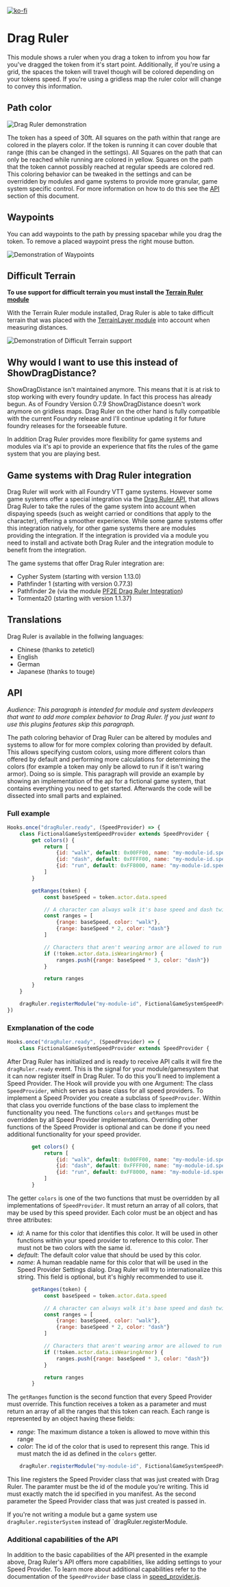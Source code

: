 [![ko-fi](https://ko-fi.com/img/githubbutton_sm.svg)](https://ko-fi.com/staebchenfisch)

# Drag Ruler
This module shows a ruler when you drag a token to infrom you how far you've dragged the token from it's start point. Additionally, if you're using a grid, the spaces the token will travel though will be colored depending on your tokens speed. If you're using a gridless map the ruler color will change to convey this information.


## Path color
![Drag Ruler demonstration](https://raw.githubusercontent.com/manuelVo/foundryvtt-drag-ruler/5177746fbb4edb28b6ba09137247d142af575c47/media/drag_ruler.webp)

The token has a speed of 30ft. All squares on the path within that range are colored in the players color. If the token is running it can cover double that range (this can be changed in the settings). All Squares on the path that can only be reached while running are colored in yellow. Squares on the path that the token cannot possibly reached at regular speeds are colored red. This coloring behavior can be tweaked in the settings and can be overridden by modules and game systems to provide more granular, game system specific control. For more information on how to do this see the [API](#api) section of this document.


## Waypoints
You can add waypoints to the path by pressing spacebar while you drag the token. To remove a placed waypoint press the right mouse button.

![Demonstration of Waypoints](https://raw.githubusercontent.com/manuelVo/foundryvtt-drag-ruler/5177746fbb4edb28b6ba09137247d142af575c47/media/waypoints.webp)

## Difficult Terrain
**To use support for difficult terrain you must install the [Terrain Ruler module](https://foundryvtt.com/packages/terrain-ruler)**

With the Terrain Ruler module installed, Drag Ruler is able to take difficult terrain that was placed with the [TerrainLayer module](https://foundryvtt.com/packages/TerrainLayer/) into account when measuring distances.

![Demonstration of Difficult Terrain support](https://raw.githubusercontent.com/manuelVo/foundryvtt-drag-ruler/bb8ac5d1acb9d6374d06f7e9c8e2c2dd61192d56/media/terrain_layer.webp)


## Why would I want to use this instead of ShowDragDistance?
ShowDragDistance isn't maintained anymore. This means that it is at risk to stop working with every foundry update. In fact this process has already begun. As of Foundry Version 0.7.9 ShowDragDistance doesn't work anymore on gridless maps. Drag Ruler on the other hand is fully compatible with the current Foundry release and I'll continue updating it for future foundry releases for the forseeable future.

In addition Drag Ruler provides more flexibility for game systems and modules via it's api to provide an experience that fits the rules of the game system that you are playing best.


## Game systems with Drag Ruler integration
Drag Ruler will work with all Foundry VTT game systems. However some game systems offer a special integration via the [Drag Ruler API](#api), that allows Drag Ruler to take the rules of the game system into account when dispaying speeds (such as weight carried or conditions that apply to the character), offering a smoother experience. While some game systems offer this integration natively, for other game systems there are modules providing the integration. If the integration is provided via a module you need to install and activate both Drag Ruler and the integration module to benefit from the integration.

The game systems that offer Drag Ruler integration are:
- Cypher System (starting with version 1.13.0)
- Pathfinder 1 (starting with version 0.77.3)
- Pathfinder 2e (via the module [PF2E Drag Ruler Integration](https://foundryvtt.com/packages/pf2e-dragruler/))
- Tormenta20 (starting with version 1.1.37)


## Translations
Drag Ruler is available in the follwing languages:
- Chinese (thanks to zeteticl)
- English
- German
- Japanese (thanks to touge)

## API
*Audience: This paragraph is intended for module and system devleopers that want to add more complex behavior to Drag Ruler. If you just want to use this plugins features skip this paragraph.*

The path coloring behavior of Drag Ruler can be altered by modules and systems to allow for for more complex coloring than provided by default. This allows specifying custom colors, using more different colors than offered by default and performing more calculations for determining the colors (for example a token may only be allowd to run if it isn't waring armor). Doing so is simple. This paragraph will provide an example by showing an implementation of the api for a fictional game system, that contains everything you need to get started. Afterwards the code will be dissected into small parts and explained.

### Full example
```javascript
Hooks.once("dragRuler.ready", (SpeedProvider) => {
    class FictionalGameSystemSpeedProvider extends SpeedProvider {
        get colors() {
            return [
                {id: "walk", default: 0x00FF00, name: "my-module-id.speeds.walk"},
                {id: "dash", default: 0xFFFF00, name: "my-module-id.speeds.dash"},
                {id: "run", default: 0xFF8000, name: "my-module-id.speeds.run"}
            ]
        }

        getRanges(token) {
            const baseSpeed = token.actor.data.speed

			// A character can always walk it's base speed and dash twice it's base speed
			const ranges = [
				{range: baseSpeed, color: "walk"},
				{range: baseSpeed * 2, color: "dash"}
			]

			// Characters that aren't wearing armor are allowed to run with three times their speed
			if (!token.actor.data.isWearingArmor) {
				ranges.push({range: baseSpeed * 3, color: "dash"})
			}

            return ranges
        }
    }

    dragRuler.registerModule("my-module-id", FictionalGameSystemSpeedProvider)
})
```

### Exmplanation of the code
```javascript
Hooks.once("dragRuler.ready", (SpeedProvider) => {
    class FictionalGameSystemSpeedProvider extends SpeedProvider {
```

After Drag Ruler has initialized and is ready to receive API calls it will fire the `dragRuler.ready` event. This is the signal for your module/gamesystem that it can now register itself in Drag Ruler. To do this you'll need to implement a Speed Provider. The Hook will provide you with one Argument: The class `SpeedProvider`, which serves as base class for all speed providers. To implement a Speed Provider you create a subclass of `SpeedProvider`. Within that class you override functions of the base class to implement the functionality you need. The functions `colors` and `getRanges` must be overridden by all Speed Provider implementations. Overriding other functions of the Speed Provider is optional and can be done if you need additional functionality for your speed provider.

```javascript
        get colors() {
            return [
                {id: "walk", default: 0x00FF00, name: "my-module-id.speeds.walk"},
                {id: "dash", default: 0xFFFF00, name: "my-module-id.speeds.dash"},
                {id: "run", default: 0xFF8000, name: "my-module-id.speeds.run"}
            ]
        }
```

The getter `colors` is one of the two functions that must be overridden by all implementations of `SpeedProvider`. It must return an array of all colors, that may be used by this speed provider. Each color must be an object and has three attributes:

- *id*: A name for this color that identifies this color. It will be used in other functions within your speed provider to reference to this color. Ther must not be two colors with the same id.
- *default*: The default color value that should be used by this color.
- *name*: A human readable name for this color that will be used in the Speed Provider Settings dialog. Drag Ruler will try to internationalize this string. This field is optional, but it's highly recommended to use it.

```javascript
        getRanges(token) {
            const baseSpeed = token.actor.data.speed

			// A character can always walk it's base speed and dash twice it's base speed
			const ranges = [
				{range: baseSpeed, color: "walk"},
				{range: baseSpeed * 2, color: "dash"}
			]

			// Characters that aren't wearing armor are allowed to run with three times their speed
			if (!token.actor.data.isWearingArmor) {
				ranges.push({range: baseSpeed * 3, color: "dash"})
			}

            return ranges
        }
```

The `getRanges` function is the second function that every Speed Provider must override. This function receives a token as a parameter and must return an array of all the ranges that this token can reach. Each range is represented by an object having these fields:
- *range*: The maximum distance a token is allowed to move within this range
- *color*: The id of the color that is used to represent this range. This id must match the id as defined in the `colors` getter.

```javascript
    dragRuler.registerModule("my-module-id", FictionalGameSystemSpeedProvider)
```

This line registers the Speed Provider class that was just created with Drag Ruler. The paramter must be the id of the module you're writing. This id must exactly match the id specified in you manifest. As the second parameter the Speed Provider class that was just created is passed in.

If you're not writing a module but a game system use `dragRuler.registerSystem` instead of `dragRuler.registerModule.

### Additional capabilities of the API
In addition to the basic capabilities of the API presented in the example above, Drag Ruler's API offers more capabilities, like adding settings to your Speed Provider. To learn more about additional capabilities refer to the documentation of the `SpeedProvider` base class in [speed_provider.js](src/speed_provider.js).
